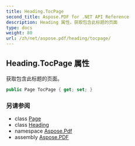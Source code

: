 ```yaml
---
title: Heading.TocPage
second_title: Aspose.PDF for .NET API Reference
description: Heading 属性。获取包含此标题的页面
type: docs
weight: 80
url: /zh/net/aspose.pdf/heading/tocpage/
---
```

## Heading.TocPage 属性

获取包含此标题的页面。

```csharp
public Page TocPage { get; set; }
```

### 另请参阅

* class [Page](../../page/)
* class [Heading](../)
* namespace [Aspose.Pdf](../../../aspose.pdf/)
* assembly [Aspose.PDF](../../../)